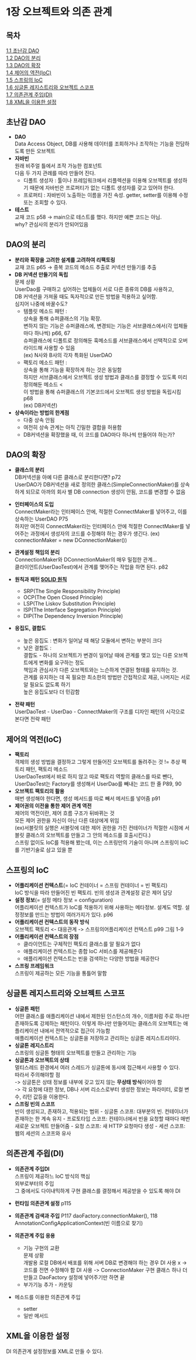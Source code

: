# 1장 오브젝트와 의존 관계
## 목차
[1.1 초난감 DAO](#초난감-dao)<br/>
[1.2 DAO의 분리](#dao의-분리)<br/>
[1.3 DAO의 확장](#dao의-확장)<br/>
[1.4 제어의 역전(IoC)](#제어의-역전(ioc))<br/>
[1.5 스프링의 IoC](#스프링의-ioc)<br/>
[1.6 싱글톤 레지스트리와 오브젝트 스코프](#싱글톤-레지스트리와-오브젝트-스코프)<br/>
[1.7 의존관계 주입(DI)](#의존관계-주입(DI))<br/>
[1.8 XML을 이용한 설정](#xml을-이용한-설정)<br/>


## 초난감 DAO
- **DAO** <br/> Data Access Object, DB를 사용해 데이터를 조회하거나 조작하는 기능을 전담하도록 만든 오브젝트
- **자바빈** <br/> 원래 비주얼 틀에서 조작 가능한 컴포넌트 <br/> 다음 두 가지 관례를 따라 만들어 진다.
  - 디폴트 생성자 : 툴이나 프레임워크에서 리플렉션을 이용해 오브젝트를 생성하기 때문에 자바빈은 프로퍼티가 없는 디폴트 생성자를 갖고 있어야 한다.
  - 프로퍼티 : 자바빈이 노출하는 이름을 가진 속성. getter, setter를 이용해 수정 또는 조회할 수 있다.
- **테스트**<br/> 교재 코드 p58 -> main으로 테스트를 했다. 하지만 예쁜 코드는 아님. <br/>why? 관심사의 분리가 안되어있음

## DAO의 분리
- **분리와 확장을 고려한 설계를 고려하여 리팩토링** <br/>
  교재 코드 p65 -> 중복 코드의 메소드 추출로 커넥션 만들기를 추출
- **DB 커넥션 만들기의 독립**  <br/> 문제 상황 <br/> UserDao를 구매하고 싶어하는 업체들이 서로 다른 종류의 DB를 사용하고, <br/> DB 커넥션을 가져올 때도 독자적으로 만든 방법을 적용하고 싶어함. <br/> 심지어 나중에 바꿀수도?<br/>
  - 템플릿 메소드 패턴 : <br/> 상속을 통해 슈퍼클래스의 기능 확장. <br/>변하지 않는 기능은 슈퍼클래스에, 변경되는 기능은 서브클래스에서(각 업체들마다 하나씩) p66, 67 <br/> 
   슈퍼클래스에 디폴트로 정의해둔 훅메소드를 서브클래스에서 선택적으로 오버라이드해 사용할 수 있음 <br/>(ex) N사와 B사의 각자 특화된 UserDAO
  - 팩토리 메소드 패턴 : <br/> 상속을 통해 기능을 확장하게 하는 것은 동일함 <br/> 하지만 서브클래스에서 오브젝트 생성 방법과 클래스를 결정할 수 있도록 미리 정의해둔 메소드
  <<br/> 이 방법을 통해 슈퍼클래스의 기본코드에서 오브젝트 생성 방법을 독립시킴 p68 <br/> (ex) DB커넥션)
- **상속이라는 방법의 한계점** <br/> 
  - 다중 상속 안됨
  - 여전히 상속 관계는 아직 긴밀한 결합을 허용함
  - DB커넥션을 확장했을 때, 이 코드를 DAO마다 하나씩 만들어야 하는가? 

## DAO의 확장
- **클래스의 분리** <br/> DB커넥션을 아예 다른 클래스로 분리한다면? p72 <br/> UserDAO가 DB커넥션을 새로 정의한 클래스(SimpleConnectionMaker)를 상속하게 되므로 아까의 회사 별 DB connection 생성이 안됨, 코드를 변경할 수 없음
- **인터페이스의 도입** <br/> ConnectMaker라는 인터페이스 안에, 적절한 ConnectMaker를 넣어주고, 이를 상속하는 UserDAO P75
<br/>하지만 여전히 ConnectMaker라는 인터페이스 안에 적절한 ConnectMaker를 넣어주는 과정에서 생성자의 코드를 수정해야 하는 경우가 생긴다. (ex) connectionMaker = new DConnectionMaker())
- **관계설정 책임의 분리** <br/>  ConnectionMaker와 DConnectionMaker의 매우 밀접한 관계... 
<br/> 클라이언트(UserDaoTest)에서 관계를 맺어주는 작업을 하면 된다. p82

- **원칙과 패턴 [SOLID 원칙](https://www.nextree.co.kr/p6960/)**
  - SRP(The Single Responsibility Principle)
  - OCP(The Open Closed Principle)
  - LSP(The Liskov Substitution Principle)
  - ISP(The Interface Segregation Principle)
  - DIP(The Dependency Inversion Principle)
- **응집도, 결합도**
  - 높은 응집도 : 변화가 일어날 때 해당 모듈에서 변하는 부분이 크다   
  - 낮은 결합도 : <br/> 결합도 - 하나의 오브젝트가 변경이 일어날 때에 관계를 맺고 있는 다른 오브젝트에게 변화를 요구하는 정도 <br/> 책임과 관심사가 다른 오브젝트와는 느슨하게 연결된 형태를 유지하는 것. <br/> 관계를 유지하는 데 꼭 필요한 최소한의 방법만 간접적으로 제공, 나머지는 서로 알 필요도 없도록 하기<br/> 높은 응집도보다 더 민감함
- **전략 패턴**  <br/>
UserDaoTest - UserDao - ConnectMaker의 구조를 디자인 패턴의 시각으로 본다면 전략 패턴

## 제어의 역전(IoC)
- **팩토리** <br/> 객체의 생성 방법을 결정하고 그렇게 만들어진 오브젝트를 돌려주는 것 != 추상 팩토리 패턴, 팩토리 메소드
<br/> UserDaoTest에서 바로 하지 않고 따로 팩토리 역할의 클래스를 따로 뺀다, <br/> UserDaoTest는 Factory를 생성해서 UserDao를 빼내는 코드 한 줄 P89, 90
- **오브젝트 팩토리의 활용** <br/> 매번 생성해야 한다면, 생성 메서드를 따로 빼서 메서드를 넣어줌 p91
- **제어권의 이전을 통한 제어 관계 역전** <br/> 제어의 역전이란, 제어 흐름 구조가 뒤바뀌는 것 <br/> 모든 제어 권한을 자신이 아닌 다른 대상에게 위임 <br/> (ex)서블릿의 실행은 서블릿에 대한 제어 권한을 가진 컨테이너가 적절한 시점에 서블릿 클래스의 오브젝트를 만들고 그 안의 메소드를 호출시킨다.)
<br/> 스프링 없이도 IoC를 적용해 봤는데, 이는 스프링만의 기술이 아니며 스프링이 IoC를 기반기술로 삼고 있을 뿐

## 스프링의 IoC
- **어플리케이션 컨텍스트**(= IoC 컨테이너 = 스프링 컨테이너 = 빈 팩토리) <br/> IoC 방식을 따라 만들어진 빈 팩토리. 빈의 생성과 관계설정 같은 제어 담당
- **설정 정보**(= 설정 메타 정보 = configuration) <br/> 어플리케이션 컨텍스트가 IoC를 적용하기 위해 사용하는 메타정보. 설계도 역할. 설정정보를 만드는 방법이 여러가지가 있다. p96
- **어플리케이션 컨텍스트의 동작 방식** <br/> 오브젝트 팩토리 <- 대응관계 -> 스프링의어플리케이션 컨텍스트 p99 그림 1-9
- **어플리케이션 컨텍스트의 장점** 
  - 클라이언트는 구체적인 팩토리 클래스를 알 필요가 없다
  - 애플리케이션 컨텍스트는 종합 IoC 서비스를 제공해준다
  - 애플리케이션 컨텍스트는 빈을 검색하는 다양한 방법을 제공한다
- **스프링 프레임워크** <br/> 스프링이 제공하는 모든 기능을 통틀어 말함

## 싱글톤 레지스트리와 오브젝트 스코프
- **싱글톤 패턴** <br/> 어떤 클래스를 애플리케이션 내에서 제한된 인스턴스의 개수, 이름처럼 주로 하나만 존재하도록 강제하는 패턴이다. 이렇게 하나만 만들어지는 클래스의 오브젝트는 애플리케이션 내에서 전역적으로 접근이 가능함<br/>애플리케이션 컨텍스트는 싱글톤을 저장하고 관리하는 싱글톤 레지스트리이다.
- **싱글톤 레지스트리** <br/> 스프링의 싱글톤 형태의 오브젝트를 만들고 관리하는 기능
- **싱글톤과 오브젝트의 상태** <br/>
  멀티스레드 환경에서 여러 스레드가 싱글톤에 동시에 접근해서 사용할 수 있다. <br/> 따라서 주의해야할 점 <br/> -> 싱글톤은 상태 정보를 내부에 갖고 있지 않는 **무상태 방식**이어야 함
  <br/> -> 각 요청에 대한 정보, DB나 서버 리소스로부터 생성한 정보는 파라미터, 로컬 변수, 리턴 값등을 이용한다.
- **스프링 빈의 스코프** <br/>빈이 생성되고, 존재하고, 적용되는 범위
      - 싱글톤 스코프: 대부분의 빈. 컨테이너가 존재하는 한 계속 유지
      - 프로토타입 스코프: 컨테이너에서 빈을 요청할 때마다 매번 새로운 오브젝트 만들어줌
      - 요청 스코프: 새 HTTP 요청마다 생성
      - 세션 스코프: 웹의 세션의 스코프와 유사

## 의존관계 주읩(DI)
- **의존관계 주입DI** <br/>
스프링이 제공하느 IoC 방식의 핵심<br/>
외부로부터의 주입 <br/>
그 중에서도 다이내믹하게 구현 클래스를 결정해서 제공받을 수 있도록 해야 DI

- **런타임 의존관계 설정** p115
- **의존관계 검색과 주입** P117 daoFactory.connectionMaker(), 118 AnnotationConfigApplicationContext(빈 이름으로 찾기)
- **의존관계 주입 응용**
  - 기능 구현의 교환 <br/>
  문제 상황 <br/>
  개발용 로컬 DB에서 배포를 위해 서버 DB로 변경해야 하는 경우
  DI 사용 x -> 코드를 전면 수정해야 함
  DI 사용   -> ConnectionMaker 구현 클래스 하나 더 만들고 DaoFactory 설정에 넣어주기만 하면 끝
  - 부가기능 추가 - 카운팅
  
- 메소드를 이용한 의존관계 주입
  - setter
  - 일반 메서드
  
## XML을 이용한 설정
  DI 의존관계 설정정보를 XML로 만들 수 있다.
  
